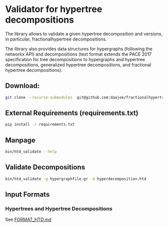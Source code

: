 # Validator for hypertree decompositions 
The library allows to validate a given hypertree decomposition and versions, in particular, fractionalhypertree decompositions.

The library also provides data structures for hypergraphs (following the networkx API) and decompositions (text format extends the PACE 2017 specification for tree decompositions to hypergraphs and hypertree decompositions, generalized hypertree decompositions, and fractional hypertree decompositions).


## Download:
```bash
git clone --recurse-submodules  git@github.com:daajoe/fractionalhypertreewidth.git
````


## External Requirements (requirements.txt)
```bash
pip install -r requirements.txt
```

## Manpage
```bash
bin/htd_validate --help
```

## Validate Decompositions
```bash
bin/htd_validate -g hypergraphfile.gr -d hyperdecomposition.htd
```




## Input Formats

### Hypertrees and Hypertree Decompositions
See [FORMAT_HTD.md](FORMAT_HTD.md)
